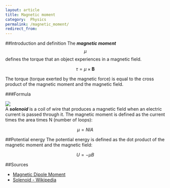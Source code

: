 ```yaml
---
layout: article
title: Magnetic moment
category:  Physics
permalink: /magnetic_moment/
redirect_from:
---
```


##Introduction and definition
The ***magnetic moment*** $$\mu$$ defines the torque that an object experiences in a magnetic field.

$$\tau = \mu \times \textbf{B}$$

The torque (torque exerted by the magnetic force) is equal to the cross product of the magnetic moment and the magnetic field.

###Formula

<img src="{{ site.url }}/images/solenoid.png" style="small"><br>
A ***solenoid*** is a coil of wire that produces a magnetic field when an electric current is passed through it. The magnetic moment is defined as the current times the area times N (number of loops):

$$\mu = NIA$$

##Potential energy
The potential energy is defined as the dot product of the magnetic moment and the magnetic field:

$$U = - \mu B$$

##Sources
* [Magnetic Dipole Moment](http://hyperphysics.phy-astr.gsu.edu/hbase/magnetic/magmom.html)
* [Solenoid - Wikipedia](https://en.wikipedia.org/wiki/Solenoid)